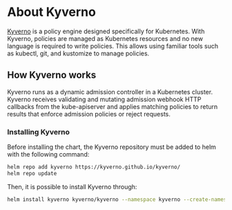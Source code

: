 # About Kyverno

[Kyverno](https://kyverno.io/) is a policy engine designed specifically for Kubernetes. With Kyverno, policies are managed as Kubernetes resources and no new language is required to write policies. This allows using familiar tools such as kubectl, git, and kustomize to manage policies.

## How Kyverno works

Kyverno runs as a dynamic admission controller in a Kubernetes cluster. Kyverno receives validating and mutating admission webhook HTTP callbacks from the kube-apiserver and applies matching policies to return results that enforce admission policies or reject requests.

### Installing Kyverno

Before installing the chart, the Kyverno repository must be added to helm with the following command:

```bash
helm repo add kyverno https://kyverno.github.io/kyverno/
helm repo update
```

Then, it is possible to install Kyverno through:

```bash
helm install kyverno kyverno/kyverno --namespace kyverno --create-namespace --values kyverno-values.yaml
```
